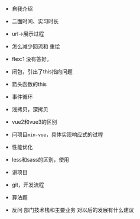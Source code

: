 
- 自我介绍
- 二面时间、实习时长
- url->展示过程
  
- 怎么减少回流和 重绘
- flex:1
  没有答好，
- 闭包，引出了this指向问题
- 箭头函数的this
- 事件循环
- 浅拷贝，深拷贝
- vue2和vue3的区别
- 问项目`min-vue`，具体实现响应式的过程
- 性能优化
- less和sass的区别，使用
- 讲项目
- git，开发流程
- 算法题
- 反问
  部门技术栈和主要业务
  对以后的发展有什么建议